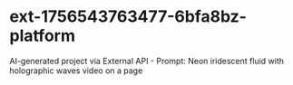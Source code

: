 # ext-1756543763477-6bfa8bz-platform
AI-generated project via External API - Prompt: Neon iridescent fluid with holographic waves video on a page
